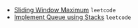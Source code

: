 - [Sliding Window Maximum](https://leetcode.com/problems/sliding-window-maximum/) `leetcode`
- [Implement Queue using Stacks](https://leetcode.com/problems/implement-queue-using-stacks/) `leetcode`
